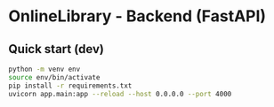 # OnlineLibrary - Backend (FastAPI)

## Quick start (dev)
```bash
python -m venv env
source env/bin/activate
pip install -r requirements.txt
uvicorn app.main:app --reload --host 0.0.0.0 --port 4000
